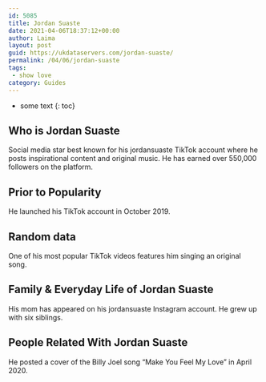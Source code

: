 ```yaml
---
id: 5085
title: Jordan Suaste
date: 2021-04-06T18:37:12+00:00
author: Laima
layout: post
guid: https://ukdataservers.com/jordan-suaste/
permalink: /04/06/jordan-suaste
tags:
 - show love
category: Guides
---
```


* some text
{: toc}


## Who is Jordan Suaste
                  
                  
                  
Social media star best known for his jordansuaste TikTok account where he posts inspirational content and original music. He has earned over 550,000 followers on the platform. 
                  
              
            
              
            
                
                
                
## Prior to Popularity
                  
                  
                  
He launched his TikTok account in October 2019. 
                  
              
            
              
            
                
                
                
## Random data
                  
                  
                  
One of his most popular TikTok videos features him singing an original song. 
                  
              
            
              
            
                
                
                
## Family & Everyday Life of Jordan Suaste
                  
                  
                  
His mom has appeared on his jordansuaste Instagram account. He grew up with six siblings.
                  
              
            
              
            
                
                
                
## People Related With Jordan Suaste
                  
                  
                  
He posted a cover of the Billy Joel song &#8220;Make You Feel My Love&#8221; in April 2020. 
                  
              
            
              
            
                
              
            
              
              
            
            
              
            
          
          
          